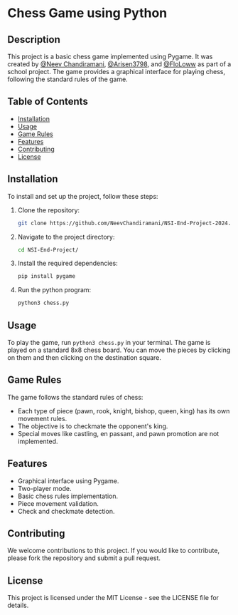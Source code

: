 # Chess Game using Python

## Description
This project is a basic chess game implemented using Pygame. It was created by [@Neev Chandiramani](https://github.com/neevchandiramani), [@Arisen3798](https://github.com/Arisen3798), and [@FloLoww](https://github.com/FloLoww) as part of a school project. The game provides a graphical interface for playing chess, following the standard rules of the game.

## Table of Contents
- [Installation](#installation)
- [Usage](#usage)
- [Game Rules](#game-rules)
- [Features](#features)
- [Contributing](#contributing)
- [License](#license)

## Installation
To install and set up the project, follow these steps:

1. Clone the repository:
    ```sh
    git clone https://github.com/NeevChandiramani/NSI-End-Project-2024.git
    ```
2. Navigate to the project directory:
    ```sh
    cd NSI-End-Project/
    ```
3. Install the required dependencies:
    ```sh
    pip install pygame
    ```
4. Run the python program:
    ```sh
    python3 chess.py
    ```

## Usage
To play the game, run `python3 chess.py` in your terminal. The game is played on a standard 8x8 chess board. You can move the pieces by clicking on them and then clicking on the destination square.

## Game Rules
The game follows the standard rules of chess:
- Each type of piece (pawn, rook, knight, bishop, queen, king) has its own movement rules.
- The objective is to checkmate the opponent's king.
- Special moves like castling, en passant, and pawn promotion are not implemented.

## Features
- Graphical interface using Pygame.
- Two-player mode.
- Basic chess rules implementation.
- Piece movement validation.
- Check and checkmate detection.

## Contributing
We welcome contributions to this project. If you would like to contribute, please fork the repository and submit a pull request.

## License
This project is licensed under the MIT License - see the LICENSE file for details.



